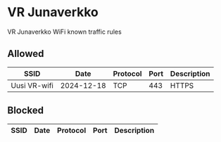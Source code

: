 # VR Junaverkko
VR Junaverkko WiFi known traffic rules

## Allowed

| SSID | Date | Protocol | Port | Description |
| -- | -- | -- | -- | -- |
| Uusi VR-wifi | 2024-12-18 | TCP | 443 | HTTPS | 


## Blocked


| SSID | Date | Protocol | Port | Description |
| -- | -- | -- | -- | -- |
